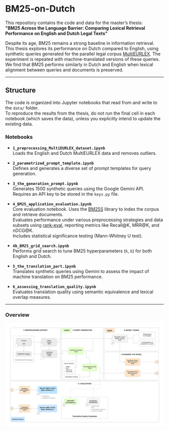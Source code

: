 # BM25-on-Dutch

This repository contains the code and data for the master’s thesis:  
**"BM25 Across the Language Barrier: Comparing Lexical Retrieval Performance on English and Dutch Legal Texts"**

Despite its age, BM25 remains a strong baseline in information retrieval. This thesis explores its performance on Dutch compared to English, using synthetic queries generated for the parallel legal corpus [MultiEURLEX](https://huggingface.co/datasets/coastalcph/multi_eurlex). The experiment is repeated with machine-translated versions of these queries. We find that BM25 performs similarly in Dutch and English when lexical alignment between queries and documents is preserved.

---

## Structure

The code is organized into Jupyter notebooks that read from and write to the `data/` folder.  
To reproduce the results from the thesis, do not run the final cell in each notebook (which saves the data), unless you explicitly intend to update the existing data.

### Notebooks

- **`1_preprocessing_MultiEURLEX_dataset.ipynb`**  
  Loads the English and Dutch MultiEURLEX data and removes outliers.

- **`2_parametrized_prompt_template.ipynb`**  
  Defines and generates a diverse set of prompt templates for query generation.

- **`3_the_generation_prompt.ipynb`**  
  Generates 1500 synthetic queries using the Google Gemini API.  
  Requires an API key to be stored in the `keys.py` file.

- **`4_BM25_application_evaluation.ipynb`**  
  Core evaluation notebook. Uses the [BM25S](https://github.com/xhluca/bm25s) library to index the corpus and retrieve documents.  
  Evaluates performance under various preprocessing strategies and data subsets using [rank-eval](https://pypi.org/project/rank-eval/), reporting metrics like Recall@K, MRR@K, and nDCG@K.  
  Includes statistical significance testing (Mann-Whitney U test).

- **`4b_BM25_grid_search.ipynb`**  
  Performs grid search to tune BM25 hyperparameters (`k`, `b`) for both English and Dutch.

- **`5_the_translation_part.ipynb`**  
  Translates synthetic queries using Gemini to assess the impact of machine translation on BM25 performance.

- **`6_assessing_translation_quality.ipynb`**  
  Evaluates translation quality using semantic equivalence and lexical overlap measures.

---

### Overview

![Workflow diagram](img/thesis_outline_2.png)
